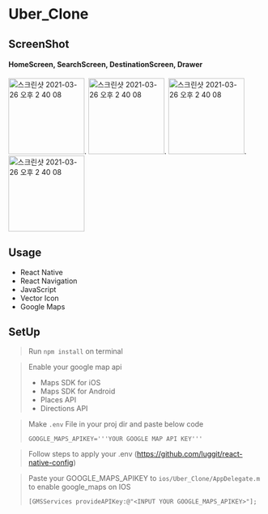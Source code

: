 # Uber_Clone

## ScreenShot
#### HomeScreen, SearchScreen, DestinationScreen, Drawer
<img width="150" alt="스크린샷 2021-03-26 오후 2 40 08" src="https://user-images.githubusercontent.com/19744909/112803103-e7f0ec00-90ad-11eb-8ba2-d5a81f7997fe.png">.   <img width="150" alt="스크린샷 2021-03-26 오후 2 40 08" src="https://user-images.githubusercontent.com/19744909/112803282-153d9a00-90ae-11eb-9dcf-08fd9cc2aa1f.png">.   <img width="150" alt="스크린샷 2021-03-26 오후 2 40 08" src="https://user-images.githubusercontent.com/19744909/112803362-27b7d380-90ae-11eb-9382-9cc89cb953b5.png">.   <img width="150" alt="스크린샷 2021-03-26 오후 2 40 08" src="https://user-images.githubusercontent.com/19744909/112803590-6f3e5f80-90ae-11eb-9a91-3103e5375659.png">    
## Usage
- React Native
- React Navigation
- JavaScript
- Vector Icon
- Google Maps


## SetUp

> Run ```npm install``` on terminal

> Enable your google map api
> - Maps SDK for iOS
> - Maps SDK for Android
> - Places API
> - Directions API

> Make ```.env``` File in your proj dir and paste below code
> ```
> GOOGLE_MAPS_APIKEY='''YOUR GOOGLE MAP API KEY'''
> ```

> Follow steps to apply your .env (https://github.com/luggit/react-native-config)

> Paste your GOOGLE_MAPS_APIKEY to ```ios/Uber_Clone/AppDelegate.m``` to enable google_maps on IOS
> ```
> [GMSServices provideAPIKey:@"<INPUT YOUR GOOGLE_MAPS_APIKEY>"];
> ```
